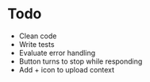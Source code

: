 # Todo

- Clean code
- Write tests
- Evaluate error handling
- Button turns to stop while responding
- Add + icon to upload context
